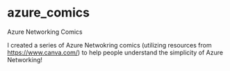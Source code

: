 # azure_comics
Azure Networking Comics 

I created a series of Azure Netwokring comics (utilizing resources from https://www.canva.com/) to help people understand the simplicity of Azure Networking!  
